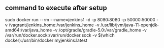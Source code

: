 ## command to execute after setup

sudo docker run --rm --name=jenkins1 -d -p 8080:8080 -p 50000:50000 -v /vagrant/jenkins_home:/var/jenkins_home -v /usr/lib/jvm/java-11-openjdk-amd64:/var/java_home -v /opt/gradle/gradle-5.0:/var/gradle_home -v /var/run/docker.sock:/var/run/docker.sock -v $(which docker):/usr/bin/docker myjenkins:latest
